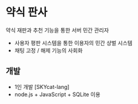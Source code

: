 # 약식 판사
약식 재판과 추천 기능을 통한 서버 민간 관리자
- 사용자 평판 시스템을 통한 이용자의 민간 상벌 시스템
- 채팅 고정 / 해제 기능의 사회화

## 개발
- 1인 개발 [SKYcat-lang]
- node.js + JavaScript + SQLite 이용